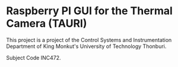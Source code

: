 # Raspberry PI GUI for the Thermal Camera (TAURI)

This project is a project of the Control Systems and Instrumentation Department
of King Monkut's University of Technology Thonburi.

Subject Code INC472.
